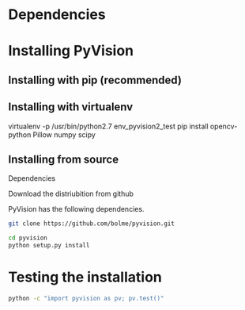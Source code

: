 # Dependencies

# Installing PyVision

## Installing with pip (recommended)

## Installing with virtualenv

virtualenv -p /usr/bin/python2.7 env_pyvision2_test
pip install opencv-python Pillow numpy scipy

## Installing from source

Dependencies

Download the distriubition from github

PyVision has the following dependencies.


```sh
git clone https://github.com/bolme/pyvision.git
```

```sh
cd pyvision
python setup.py install
```

# Testing the installation

```sh
python -c "import pyvision as pv; pv.test()"
```